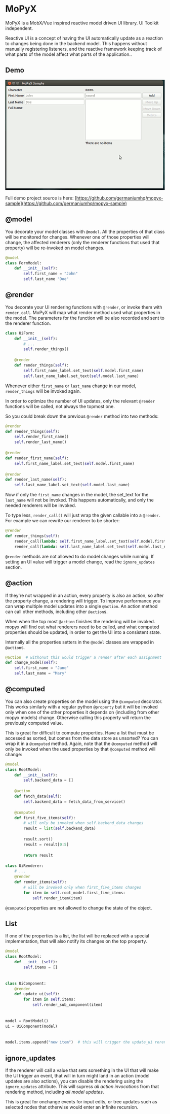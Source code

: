 # MoPyX

MoPyX is a MobX/Vue inspired reactive model driven UI library. UI Toolkit independent.

Reactive UI is a concept of having the UI automatically update as a reaction to
changes being done in the backend model. This happens without manually
registering listeners, and the reactive framework keeping track of what parts
of the model affect what parts of the application..

## Demo

![PySide2 MoPyX Demo](https://raw.githubusercontent.com/germaniumhq/mopyx-sample/master/demo.gif)

Full demo project source is here:
[https://github.com/germaniumhq/mopyx-sample](https://github.com/germaniumhq/mopyx-sample)

## @model

You decorate your model classes with `@model`. All the properties of that class
will be monitored for changes. Whenever one of those properties will change,
the affected renderers (only the renderer functions that used that property)
will be re-invoked on model changes.

```py
@model
class FormModel:
    def __init__(self):
        self.first_name = "John"
        self.last_name "Doe"
```

## @render

You decorate your UI rendering functions with `@render`, or invoke them with
`render_call`. MoPyX will map what render method used what properties in the
model. The parameters for the function will be also recorded and sent to the
renderer function.

```py
class UiForm:
    def __init__(self):
        # ...
        self.render_things()

    @render
    def render_things(self):
        self.first_name_label.set_text(self.model.first_name)
        self.last_name_label.set_text(self.model.last_name)
```

Whenever either `first_name` or `last_name` change in our model, 
`render_things` will be invoked again.

In order to optimize the number of UI updates, only the relevant `@render`
functions will be called, not always the topmost one.

So you could break down the previous `@render` method into two methods:

```py
@render
def render_things(self):
    self.render_first_name()
    self.render_last_name()

@render
def render_first_name(self):
    self.first_name_label.set_text(self.model.first_name)

@render
def render_last_name(self):
    self.last_name_label.set_text(self.model.last_name)
```

Now if only the `first_name` changes in the model, the set_text for the
`last_name` will not be invoked. This happens automatically, and only the
needed renderers will be invoked.

To type less, `render_call()` will just wrap the given callable into a
`@render`. For example we can rewrite our renderer to be shorter:

```py
@render
def render_things(self):
    render_call(lambda: self.first_name_label.set_text(self.model.first_name))
    render_call(lambda: self.last_name_label.set_text(self.model.last_name))
```

`@render` methods are not allowed to do model changes while running. If setting
an UI value will trigger a model change, read the `ignore_updates` section.

## @action

If they're not wrapped in an action, every property is also an action, so after
the property change, a rendering will trigger. To improve performance you can
wrap multiple model updates into a single `@action`. An action method can call
other methods, including other `@action`s.

When when the top most `@action` finishes the rendering will be invoked. mopyx
will find out what renderers need to be called, and what computed properties
should be updated, in order to get the UI into a consistent state.

Internally all the properties setters in the `@model` classes are wrapped
in `@action`s.

```py
@action  # withonut this would trigger a render after each assignment
def change_model(self):
    self.first_name = "Jane"
    self.last_name = "Mary"
```

## @computed

You can also create properties on the model using the `@computed` decorator.
This works similarly with a regular python `@property` but it will be invoked
only when one of the other properties it depends on (including from other mopyx
models) change. Otherwise calling this property will return the previously
computed value.

This is great for difficult to compute properties. Have a list that must be
accessed as sorted, but comes from the data store as unsorted? You can wrap it
in a `@computed` method. Again, note that the `@computed` method will only be
invoked when the used properties by that `@computed` method  will change:

```py
@model
class RootModel:
    def __init__(self):
        self.backend_data = []

    @action
    def fetch_data(self):
        self.backend_data = fetch_data_from_service()

    @computed
    def first_five_items(self):
        # will only be invoked when self.backend_data changes
        result = list(self.backend_data)

        result.sort()
        result = result[0:5]

        return result

class UiRenderer:
    # ...
    @render
    def render_items(self):
        # will be invoked only when first_five_items changes
        for item in self.root_model.first_five_items:
            self.render_item(item)
```

`@computed` properties are not allowed to change the state of the object.

## List

If one of the properties is a list, the list will be replaced with a special
implementation, that will also notify its changes on the top property.

```py
@model
class RootModel:
    def __init__(self):
        self.items = []


class UiComponent:
    @render
    def update_ui(self):
        for item in self.items:
            self.render_sub_component(item)


model = RootModel()
ui = UiComponent(model)


model.items.append("new item")  # this will trigger the update_ui rerender.
```

## ignore_updates

If the renderer will call a value that sets something in the UI that will make
the UI trigger an event, that will in turn might land in an action (model
updates are also actions), you can disable the rendering using the
`ignore_updates` attribute. This will supress _all action invocations_ from
that rendering method, including _all model updates_.

This is great for onchange events for input edits, or tree updates such as
selected nodes that otherwise would enter an infinite recursion.

